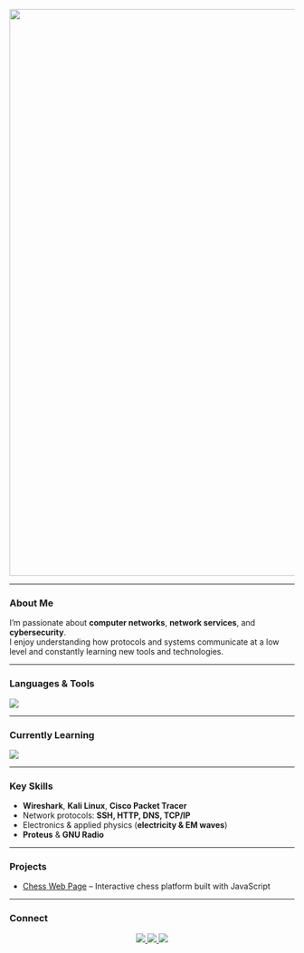 <p align="center">
<img src="https://github.com/ForcexDev/ForcexDev/blob/main/200h.gif" width="1000"/>
</p>

---

### About Me
I’m passionate about **computer networks**, **network services**, and **cybersecurity**.  
I enjoy understanding how protocols and systems communicate at a low level and constantly learning new tools and technologies.


---

### Languages & Tools
<p align="left">
  <img src="https://skillicons.dev/icons?i=cpp,java,python,lua,bash,js,html,css,vscode,git,webstorm,nginx,express,nodejs,aws,postgres,mongodb,linux,windows,kali,ubuntu,docker,ps,blender," />
</p>

---

### Currently Learning
<p align="left">
  <img src="https://skillicons.dev/icons?i=docker,lua,kali"/>
</p>

---

### Key Skills
- **Wireshark**, **Kali Linux**, **Cisco Packet Tracer** 
- Network protocols: **SSH, HTTP, DNS, TCP/IP**  
- Electronics & applied physics (**electricity & EM waves**)  
- **Proteus** & **GNU Radio**  

---

### Projects
- [Chess Web Page](https://tusitio.com/ajedrez) – Interactive chess platform built with JavaScript

---

### Connect
<p align="center">
  <a href="https://discord.com/users/forcex" target="_blank">
    <img src="https://skillicons.dev/icons?i=discord" />
  </a>
  <a href="https://tryhackme.com/p/ForcexDev" target="_blank">
    <img src="https://img.shields.io/badge/TryHackMe-%23121212.svg?style=for-the-badge&logo=tryhackme&logoColor=red" />
  </a>
  <a href="https://leetcode.com/ForcexDev/" target="_blank">
    <img src="https://img.shields.io/badge/LeetCode-%23121212.svg?style=for-the-badge&logo=leetcode&logoColor=yellow" />
  </a>
</p>

